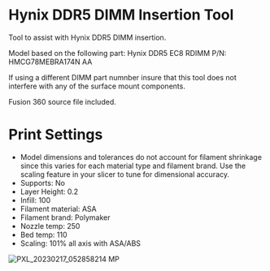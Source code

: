 # Hynix DDR5 DIMM Insertion Tool

Tool to assist with Hynix DDR5 DIMM insertion. 

Model based on the following part:
Hynix DDR5 EC8 RDIMM
P/N: HMCG78MEBRA174N AA

If using a different DIMM part numnber insure that this tool does not interfere with any of the surface mount components.

Fusion 360 source file included.

# Print Settings
- Model dimensions and tolerances do not account for filament shrinkage since this varies for each material type and filament brand. Use the scaling feature in your slicer to tune for dimensional accuracy.
- Supports: No
- Layer Height: 0.2
- Infill: 100
- Filament material: ASA
- Filament brand: Polymaker
- Nozzle temp: 250
- Bed temp: 110
- Scaling: 101% all axis with ASA/ABS

![PXL_20230217_052858214 MP](https://github.com/barichardson/3D-prints/assets/6842916/3adb74d5-37c0-4aac-ad91-82ef3024953b)


